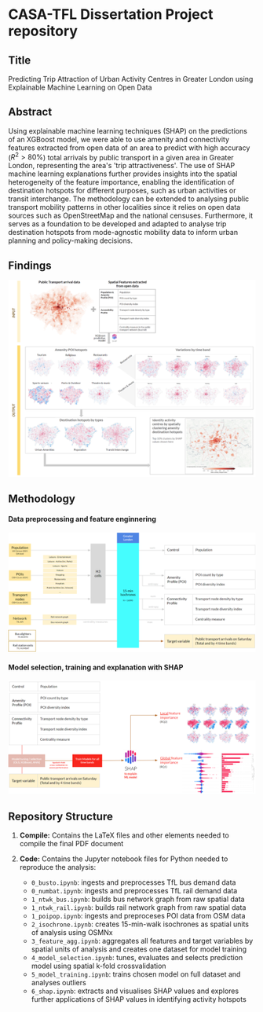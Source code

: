 # CASA-TFL Dissertation Project repository

## Title
Predicting Trip Attraction of Urban Activity Centres in Greater London using Explainable Machine Learning on Open Data

## Abstract

Using explainable machine learning techniques (SHAP) on the predictions of an XGBoost model, we were able to use amenity and connectivity features extracted from open data of an area to predict with high accuracy ($R^2>80\%$) total arrivals by public transport in a given area in Greater London, representing the area's 'trip attractiveness'. The use of SHAP machine learning explanations further provides insights into the spatial heterogeneity of the feature importance, enabling the identification of destination hotspots for different purposes, such as urban activities or transit interchange. The methodology can be extended to analysing public transport mobility patterns in other localities since it relies on open data sources such as OpenStreetMap and the national censuses. Furthermore, it serves as a foundation to be developed and adapted to analyse trip destination hotspots from mode-agnostic mobility data to inform urban planning and policy-making decisions.

## Findings
<img src="compile/images/summary.png" alt="summary">

## Methodology
#### Data preprocessing and feature enginnering
<img src="compile/images/preprocessing.png" alt="preprocessing">

#### Model selection, training and explanation with SHAP 
<img src="compile/images/methodology.png" alt="methodology">

## Repository Structure

1. **Compile:** Contains the LaTeX files and other elements needed to compile the final PDF document

1. **Code:** Contains the Jupyter notebook files for Python needed to reproduce the analysis:
    * `0_busto.ipynb`: ingests and preprocesses TfL bus demand data
    * `0_numbat.ipynb`: ingests and preprocesses TfL rail demand data
    * `1_ntwk_bus.ipynb`: builds bus network graph from raw spatial data
    * `1_ntwk_rail.ipynb`: builds rail network graph from raw spatial data
    * `1_poipop.ipynb`: ingests and preproceses POI data from OSM data
    * `2_isochrone.ipynb`: creates 15-min-walk isochrones as spatial units of analysis using OSMNx
    * `3_feature_agg.ipynb`: aggregates all features and target variables by spatial units of analysis and creates one dataset for model training
    * `4_model_selection.ipynb`: tunes, evaluates and selects prediction model using spatial k-fold crossvalidation
    * `5_model_training.ipynb`: trains chosen model on full dataset and analyses outliers
    * `6_shap.ipynb`: extracts and visualises SHAP values and explores further applications of SHAP values in identifying activity hotspots





